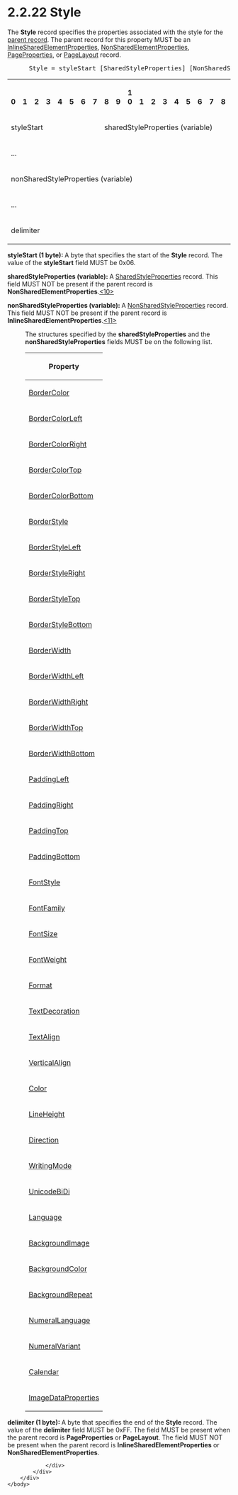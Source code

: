 <html dir="LTR" xmlns:mshelp="http://msdn.microsoft.com/mshelp" xmlns:ddue="http://ddue.schemas.microsoft.com/authoring/2003/5" xmlns:xlink="http://www.w3.org/1999/xlink" xmlns:tool="http://www.microsoft.com/tooltip">
    <head>
        <meta http-equiv="Content-Type" content="text/html; CHARSET=utf-8"></meta>
        <meta name="save" content="history"></meta>
        <title>2.2.22 Style</title>
        <xml>
            <mshelp:toctitle title="2.2.22 Style"></mshelp:toctitle>
            <mshelp:rltitle title="[MS-RPL]: Style"></mshelp:rltitle>
            <mshelp:keyword index="A" term="04bf25a1-2f43-4acf-b9eb-b9fa2dc45202"></mshelp:keyword>
            <mshelp:attr name="DCSext.ContentType" value="open specification"></mshelp:attr>
            <mshelp:attr name="AssetID" value="04bf25a1-2f43-4acf-b9eb-b9fa2dc45202"></mshelp:attr>
            <mshelp:attr name="TopicType" value="kbRef"></mshelp:attr>
            <mshelp:attr name="DCSext.Title" value="[MS-RPL]: Style" />
        </xml>
    </head>
    <body>
        <div id="header">
            <h1 class="heading">2.2.22 Style</h1>
        </div>
        <div id="mainSection">
            <div id="mainBody">
                <div id="allHistory" class="saveHistory"></div>
                <div id="sectionSection0" class="section" name="collapseableSection">
                    

<p>The <b>Style</b> record specifies the properties associated
with the style for the <a href="75ae48f7-746b-4b41-919c-6699fa28b3ef.html#gt_8502cabb-8fac-401a-93da-3ca2ad4ddf75">parent
record</a>. The parent record for this property MUST be an <a href="23d76278-cee5-45ee-a361-a9d94d6d3300.html">InlineSharedElementProperties</a>,
<a href="1b1b7882-84bb-47d4-a3d2-b020b8d23d7a.html">NonSharedElementProperties</a>,
<a href="0b56e16b-0d77-4cad-83a4-1ba0c046a35c.html">PageProperties</a>, or <a href="1b8ce294-70e7-460a-b77c-96be5c46cef1.html">PageLayout</a>
record.           </p>

<dl>
<dd>
<div><pre> Style = styleStart [SharedStyleProperties] [NonSharedStyleProperties] [delimiter]
</pre></div>
</dd></dl>

<table>
 <tr>
  <th><p><br>0</p></th>
  <th><p><br>1</p></th>
  <th><p><br>2</p></th>
  <th><p><br>3</p></th>
  <th><p><br>4</p></th>
  <th><p><br>5</p></th>
  <th><p><br>6</p></th>
  <th><p><br>7</p></th>
  <th><p><br>8</p></th>
  <th><p><br>9</p></th>
  <th><p>1<br>0</p></th>
  <th><p><br>1</p></th>
  <th><p><br>2</p></th>
  <th><p><br>3</p></th>
  <th><p><br>4</p></th>
  <th><p><br>5</p></th>
  <th><p><br>6</p></th>
  <th><p><br>7</p></th>
  <th><p><br>8</p></th>
  <th><p><br>9</p></th>
  <th><p>2<br>0</p></th>
  <th><p><br>1</p></th>
  <th><p><br>2</p></th>
  <th><p><br>3</p></th>
  <th><p><br>4</p></th>
  <th><p><br>5</p></th>
  <th><p><br>6</p></th>
  <th><p><br>7</p></th>
  <th><p><br>8</p></th>
  <th><p><br>9</p></th>
  <th><p>3<br>0</p></th>
  <th><p><br>1</p></th>
 </tr>
 <tr>
  <td colspan="8">
  <p>styleStart</p>
  </td>
  <td colspan="24">
  <p>sharedStyleProperties
  (variable)</p>
  </td>
 </tr>
 <tr>
  <td colspan="32">
  <p>...</p>
  </td>
 </tr>
 <tr>
  <td colspan="32">
  <p>nonSharedStyleProperties
  (variable)</p>
  </td>
 </tr>
 <tr>
  <td colspan="32">
  <p>...</p>
  </td>
 </tr>
 <tr>
  <td colspan="8">
  <p>delimiter</p>
  </td>
  
 </tr>
</table>

<p><b>styleStart (1 byte): </b>A byte that specifies the
start of the <b>Style</b> record. The value of the <b>styleStart</b> field MUST
be 0x06.</p>

<p><b>sharedStyleProperties (variable): </b>A <a href="8e7ad65c-8fc2-4a04-a02f-be9fe5b91d1e.html">SharedStyleProperties</a>
record. This field MUST NOT be present if the parent record is <b>NonSharedElementProperties</b>.<a id="Appendix_A_Target_10"></a><a href="1d022514-2a2f-41df-b2f8-36f19e474fa5.html#Appendix_A_10" aria-label="Product behavior note 10">&lt;10&gt;</a></p>

<p><b>nonSharedStyleProperties (variable): </b>A <a href="19ef92ab-7c9f-454f-874d-b6b04b92b117.html">NonSharedStyleProperties</a>
record. This field MUST NOT be present if the parent record is <b>InlineSharedElementProperties</b>.<a id="Appendix_A_Target_11"></a><a href="1d022514-2a2f-41df-b2f8-36f19e474fa5.html#Appendix_A_11" aria-label="Product behavior note 11">&lt;11&gt;</a></p>

<dl>
<dd>
<p>The structures specified by the <b>sharedStyleProperties</b>
and the <b>nonSharedStyleProperties</b> fields MUST be on the following list.</p>
</dd>
<dd>
<table>
 <thead>
  <tr>
   <th>
   <p><b><span>Property</span></b></p>
   </th>
  </tr>
 </thead>
 <tr>
  <td>
  <p><span><a href="d56bcd49-8d86-4963-85cb-98f8c61b19b6.html">BorderColor</a></span></p>
  </td>
 </tr>
 <tr>
  <td>
  <p><span><a href="bfc9765d-be2a-4845-87a1-bee9a22b3212.html">BorderColorLeft</a></span></p>
  </td>
 </tr>
 <tr>
  <td>
  <p><span><a href="777802a1-0999-4638-83f2-f327a21b372d.html">BorderColorRight</a></span></p>
  </td>
 </tr>
 <tr>
  <td>
  <p><span><a href="48bbfbc8-2600-45bc-ba0c-8079cf5eb3bf.html">BorderColorTop</a></span></p>
  </td>
 </tr>
 <tr>
  <td>
  <p><span><a href="bb7d0948-af17-41a0-b47b-be1a3d849723.html">BorderColorBottom</a></span></p>
  </td>
 </tr>
 <tr>
  <td>
  <p><span><a href="9809b305-9266-4a6f-b767-1053cb8a20be.html">BorderStyle</a></span></p>
  </td>
 </tr>
 <tr>
  <td>
  <p><span><a href="218d6b4b-5490-4feb-94c8-3a2b47bc7cd2.html">BorderStyleLeft</a></span></p>
  </td>
 </tr>
 <tr>
  <td>
  <p><span><a href="cf396273-185b-4eed-8f12-022279ddda3a.html">BorderStyleRight</a></span></p>
  </td>
 </tr>
 <tr>
  <td>
  <p><span><a href="81dffda8-35f5-4210-b340-86da768f6bf3.html">BorderStyleTop</a></span></p>
  </td>
 </tr>
 <tr>
  <td>
  <p><span><a href="1c0c20be-0b18-4111-b32c-cc0e025510b0.html">BorderStyleBottom</a></span></p>
  </td>
 </tr>
 <tr>
  <td>
  <p><span><a href="b1a40301-fa1f-4d34-b0e5-34b5e50dca71.html">BorderWidth</a></span></p>
  </td>
 </tr>
 <tr>
  <td>
  <p><span><a href="60732633-c963-4222-94c5-7d9f0ecef094.html">BorderWidthLeft</a></span></p>
  </td>
 </tr>
 <tr>
  <td>
  <p><span><a href="64d5b81c-4303-4daa-93ef-4515bd777638.html">BorderWidthRight</a></span></p>
  </td>
 </tr>
 <tr>
  <td>
  <p><span><a href="3e1d46a6-8ddb-4037-8a78-b5b0ec2ce518.html">BorderWidthTop</a></span></p>
  </td>
 </tr>
 <tr>
  <td>
  <p><span><a href="9f647bbe-2ea3-48a5-80d0-7f91ac01c421.html">BorderWidthBottom</a></span></p>
  </td>
 </tr>
 <tr>
  <td>
  <p><span><a href="c10d4b65-8708-4ae0-ba2c-1404f9382426.html">PaddingLeft</a></span></p>
  </td>
 </tr>
 <tr>
  <td>
  <p><span><a href="feb63278-7a81-4be8-81ae-4ed366f1605d.html">PaddingRight</a></span></p>
  </td>
 </tr>
 <tr>
  <td>
  <p><span><a href="177e46cf-68b2-4edd-aa31-26b45ea67e98.html">PaddingTop</a></span></p>
  </td>
 </tr>
 <tr>
  <td>
  <p><span><a href="8ded4865-8288-4fa0-9b2e-ffbb597452bf.html">PaddingBottom</a></span></p>
  </td>
 </tr>
 <tr>
  <td>
  <p><span><a href="15760a2a-4ef0-4763-a9b6-25a35c1ec722.html">FontStyle</a></span></p>
  </td>
 </tr>
 <tr>
  <td>
  <p><span><a href="93aa192c-2a2b-4b83-ba12-6895514ad4c8.html">FontFamily</a></span></p>
  </td>
 </tr>
 <tr>
  <td>
  <p><span><a href="d15ae92a-da26-4ea8-b3ee-067436e9104b.html">FontSize</a></span></p>
  </td>
 </tr>
 <tr>
  <td>
  <p><span><a href="9ddddacf-857b-4c1b-8756-6acc967c0a61.html">FontWeight</a></span></p>
  </td>
 </tr>
 <tr>
  <td>
  <p><span><a href="ab90c558-5f2f-4738-b981-7b7b64d6855d.html">Format</a></span></p>
  </td>
 </tr>
 <tr>
  <td>
  <p><span><a href="50a661eb-b943-44c0-baec-413d90a54b38.html">TextDecoration</a></span></p>
  </td>
 </tr>
 <tr>
  <td>
  <p><span><a href="5eaa4fa8-b94c-46b6-90c1-a7d42d05e059.html">TextAlign</a></span></p>
  </td>
 </tr>
 <tr>
  <td>
  <p><span><a href="4c0266c0-a17d-48c0-9d7c-cc7bf1b1903f.html">VerticalAlign</a></span></p>
  </td>
 </tr>
 <tr>
  <td>
  <p><span><a href="422036ad-bd73-4648-ba3f-ea6d916dbc78.html">Color</a></span></p>
  </td>
 </tr>
 <tr>
  <td>
  <p><span><a href="9245b929-8069-494d-a284-10cc138fc73b.html">LineHeight</a></span></p>
  </td>
 </tr>
 <tr>
  <td>
  <p><span><a href="0a731839-a31b-44f6-b8d3-27bfad91f247.html">Direction</a></span></p>
  </td>
 </tr>
 <tr>
  <td>
  <p><span><a href="6c9b61ef-6ec3-4c00-94e3-43d9c72ede55.html">WritingMode</a></span></p>
  </td>
 </tr>
 <tr>
  <td>
  <p><span><a href="7adac2f6-20c6-4201-a3be-26203c25befe.html">UnicodeBiDi</a></span></p>
  </td>
 </tr>
 <tr>
  <td>
  <p><span><a href="235d01b9-ca4b-4e7b-ba6d-646e5d859649.html">Language</a></span></p>
  </td>
 </tr>
 <tr>
  <td>
  <p><span><a href="8ac13f18-6374-424f-a690-eb9030fb3083.html">BackgroundImage</a></span></p>
  </td>
 </tr>
 <tr>
  <td>
  <p><span><a href="23856300-0e01-44c3-8f21-d98f41309995.html">BackgroundColor</a></span></p>
  </td>
 </tr>
 <tr>
  <td>
  <p><span><a href="de716e0d-6198-46a4-9ab4-6fa01ff42b57.html">BackgroundRepeat</a></span></p>
  </td>
 </tr>
 <tr>
  <td>
  <p><span><a href="3e22c20b-37ef-4dfe-bbcc-211114f45ad9.html">NumeralLanguage</a></span></p>
  </td>
 </tr>
 <tr>
  <td>
  <p><span><a href="db5728b0-b636-48ff-911f-b9b926f3faf2.html">NumeralVariant</a></span></p>
  </td>
 </tr>
 <tr>
  <td>
  <p><span><a href="aa41b5fa-4ad0-41fe-9890-7bcd77297c91.html">Calendar</a></span></p>
  </td>
 </tr>
 <tr>
  <td>
  <p><span><a href="aaead105-cdad-4c4e-a8d5-0b48c8b0e882.html">ImageDataProperties</a> </span></p>
  </td>
 </tr>
</table>
</dd></dl>



<p><b>delimiter (1 byte): </b>A byte that specifies the
end of the <b>Style</b> record. The value of the <b>delimiter</b> field MUST be
0xFF. The field MUST be present when the parent record is <b>PageProperties</b>
or <b>PageLayout</b>. The field MUST NOT be present when the parent record is <b>InlineSharedElementProperties</b>
or <b>NonSharedElementProperties</b>.</p>


                </div>
            </div>
        </div>
    </body>
</html>